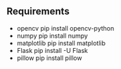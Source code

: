## Requirements
* opencv
pip install opencv-python
* numpy
pip install numpy
* matplotlib
pip install matplotlib
* Flask
pip install -U Flask
* pillow
pip install pillow